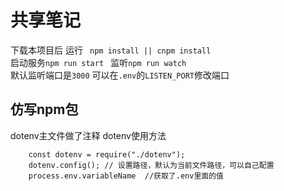 # 共享笔记

下载本项目后 运行 `` npm install || cnpm install``  
启动服务`npm run start `
监听`npm run watch`  
默认监听端口是`3000` 可以在`.env`的`LISTEN_PORT`修改端口













## 仿写npm包
dotenv主文件做了注释
dotenv使用方法
````
    const dotenv = require("./dotenv");
    dotenv.config(); // 设置路径，默认为当前文件路径，可以自己配置
    process.env.variableName  //获取了.env里面的值
````

